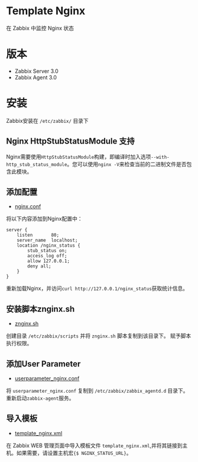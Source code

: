 # Template Nginx
在 Zabbix 中监控 Nginx 状态

# 版本
- Zabbix Server 3.0
- Zabbix Agent 3.0

# 安装
Zabbix安装在 `/etc/zabbix/` 目录下

## Nginx HttpStubStatusModule 支持
Nginx需要使用`HttpStubStatusModule`构建，即编译时加入选项`--with-http_stub_status_module`。您可以使用`nginx -V`来检查当前的二进制文件是否包含此模块。

## 添加配置
- [nginx.conf](https://github.com/kangvcar/zabbix_monitoring_devices/blob/master/monitoring_nginx/nginx.conf)

将以下内容添加到Nginx配置中：
```shell
server {
    listen       80;
    server_name  localhost;
    location /nginx_status {
        stub_status on;
        access_log off;
        allow 127.0.0.1;
        deny all;
    }
}
```
重新加载Nginx，并访问`curl http://127.0.0.1/nginx_status`获取统计信息。

## 安装脚本znginx.sh 
- [znginx.sh](https://github.com/kangvcar/zabbix_monitoring_devices/blob/master/monitoring_nginx/znginx.sh)

创建目录 `/etc/zabbix/scripts` 并将 `znginx.sh` 脚本复制到该目录下。
赋予脚本执行权限。

## 添加User Parameter
- [userparameter_nginx.conf](https://github.com/kangvcar/zabbix_monitoring_devices/blob/master/monitoring_nginx/userparameter_nginx.conf)

将 `userparameter_nginx.conf` 复制到 `/etc/zabbix/zabbix_agentd.d` 目录下。
重新启动`zabbix-agent`服务。

## 导入模板
- [template_nginx.xml](https://github.com/kangvcar/zabbix_monitoring_devices/blob/master/monitoring_nginx/template_nginx.xml)

在 Zabbix WEB 管理页面中导入模板文件 `template_nginx.xml`,并将其链接到主机。如果需要，请设置主机宏`{$ NGINX_STATUS_URL}`。





